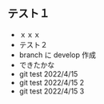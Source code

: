 ## テスト１

- ｘｘｘ
- テスト２
- branch に develop 作成
- できたかな
- git test 2022/4/15
- git test 2022/4/15 2
- git test 2022/4/15 3
